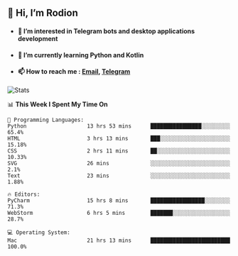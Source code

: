 ## 👋 Hi, I’m Rodion
- #### 👀 I’m interested in Telegram bots and desktop applications development
- #### 🌱 I’m currently learning Python and Kotlin
- #### 📫 How to reach me : [Email](mailto:me@lavn.ml), [Telegram](https://t.me/fast_geek)

![Stats](https://github-readme-stats.vercel.app/api?username=fast-geek&show_icons=true&theme=react&hide=issues&count_private=true&layout=compact)


<!--START_SECTION:waka-->
📊 **This Week I Spent My Time On** 

```text
💬 Programming Languages: 
Python                   13 hrs 53 mins      ████████████████░░░░░░░░░   65.4% 
HTML                     3 hrs 13 mins       ███░░░░░░░░░░░░░░░░░░░░░░   15.18% 
CSS                      2 hrs 11 mins       ██░░░░░░░░░░░░░░░░░░░░░░░   10.33% 
SVG                      26 mins             ░░░░░░░░░░░░░░░░░░░░░░░░░   2.1% 
Text                     23 mins             ░░░░░░░░░░░░░░░░░░░░░░░░░   1.88%

🔥 Editors: 
PyCharm                  15 hrs 8 mins       █████████████████░░░░░░░░   71.3% 
WebStorm                 6 hrs 5 mins        ███████░░░░░░░░░░░░░░░░░░   28.7%

💻 Operating System: 
Mac                      21 hrs 13 mins      █████████████████████████   100.0%

```


<!--END_SECTION:waka-->
